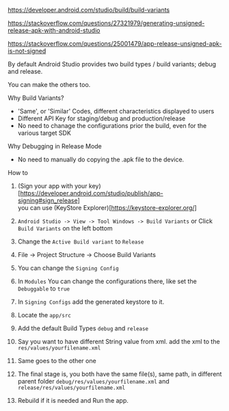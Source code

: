 https://developer.android.com/studio/build/build-variants

https://stackoverflow.com/questions/27321979/generating-unsigned-release-apk-with-android-studio

https://stackoverflow.com/questions/25001479/app-release-unsigned-apk-is-not-signed


By default Android Studio provides two build types / build variants; debug and release.  

You can make the others too.  

Why Build Variants?

- 'Same', or 'Similar' Codes, different characteristics displayed to users
- Different API Key for staging/debug and production/release
- No need to chanage the configurations prior the build, even for the various target SDK

Why Debugging in Release Mode

- No need to manually do copying the .apk file to the device.

How to 

1. (Sign your app with your key)[https://developer.android.com/studio/publish/app-signing#sign_release]  
you can use (KeyStore Explorer)[https://keystore-explorer.org/]

2. ```Android Studio -> View -> Tool Windows -> Build Variants``` or Click ```Build Variants``` on the left bottom 
3. Change the ```Active Build variant``` to ```Release```
4. File -> Project Structure -> Choose Build Variants
5. You can change the ```Signing Config```
6. In ```Modules``` You can change the configurations there, like set the ```Debuggable``` to ```true```
7. In ```Signing Configs``` add the generated keystore to it.
8. Locate the ```app/src```
9. Add the default Build Types ```debug``` and ```release```
10. Say you want to have different String value from xml. add the xml to the ```res/values/yourfilename.xml```
11. Same goes to the other one
12. The final stage is, you both have the same file(s), same path, in different parent folder
```debug/res/values/yourfilename.xml``` and ```release/res/values/yourfilename.xml```
13. Rebuild if it is needed and Run the app.
